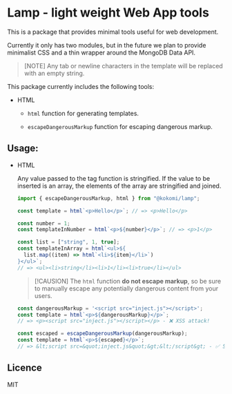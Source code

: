 # Lamp - light weight Web App tools

This is a package that provides minimal tools useful for web development.

Currently it only has two modules, but in the future we plan to provide
minimalist CSS and a thin wrapper around the MongoDB Data API.

> [NOTE] Any tab or newline characters in the template will be replaced with an
> empty string.

This package currently includes the following tools:

- HTML

  - `html` function for generating templates.

  - `escapeDangerousMarkup` function for escaping dangerous markup.

## Usage:

- HTML

  Any value passed to the tag function is stringified. If the value to be
  inserted is an array, the elements of the array are stringified and joined.

  ```ts
  import { escapeDangerousMarkup, html } from "@kokomi/lamp";

  const template = html`<p>Hello</p>`; // => <p>Hello</p>

  const number = 1;
  const templateInNumber = html`<p>${number}</p>`; // => <p>1</p>

  const list = ["string", 1, true];
  const templateInArray = html`<ul>${
    list.map((item) => html`<li>${item}</li>`)
  }</ul>`;
  // => <ul><li>string</li><li>1</li><li>true</li></ul>
  ```

  > [!CAUSION] The `html` function **do not escape markup**, so be sure to
  > manually escape any potentially dangerous content from your users.

  ```ts
  const dangerousMarkup = '<script src="inject.js"></script>';
  const template = html`<p>${dangerousMarkup}</p>`;
  // => <p><script src="inject.js"></script></p> - ❌︎ XSS attack!

  const escaped = escapeDangerousMarkup(dangerousMarkup);
  const template = html`<p>${escaped}</p>`;
  // => &lt;script src=&quot;inject.js&quot;&gt;&lt;/script&gt; - ✅ Safe string!
  ```

## Licence

MIT
